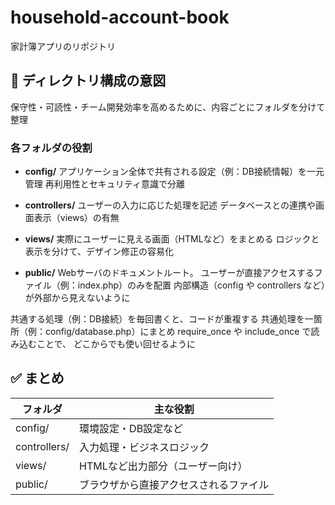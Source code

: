 # household-account-book
家計簿アプリのリポジトリ

## 📁 ディレクトリ構成の意図
保守性・可読性・チーム開発効率を高めるために、内容ごとにフォルダを分けて整理

### 各フォルダの役割
* **config/**
  アプリケーション全体で共有される設定（例：DB接続情報）を一元管理
  再利用性とセキュリティ意識で分離

* **controllers/**
  ユーザーの入力に応じた処理を記述
  データベースとの連携や画面表示（views）の有無

* **views/**
  実際にユーザーに見える画面（HTMLなど）をまとめる
  ロジックと表示を分けて、デザイン修正の容易化

* **public/**
  Webサーバのドキュメントルート。
  ユーザーが直接アクセスするファイル（例：index.php）のみを配置
  内部構造（config や controllers など）が外部から見えないように


共通する処理（例：DB接続）を毎回書くと、コードが重複する
共通処理を一箇所（例：config/database.php）にまとめ
require_once や include_once で読み込むことで、
どこからでも使い回せるように

## ✅ まとめ

| フォルダ　    | 主な役割                      
|--------------|----------------------------- 
| config/      | 環境設定・DB設定など        
| controllers/ | 入力処理・ビジネスロジック
| views/       | HTMLなど出力部分（ユーザー向け）  
| public/      | ブラウザから直接アクセスされるファイル